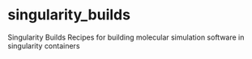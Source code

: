 # singularity_builds
Singularity Builds
Recipes for building molecular simulation software in singularity containers
